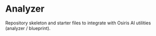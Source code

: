 # Analyzer
Repository skeleton and starter files to integrate with Osiris AI utilities (analyzer / blueprint).
